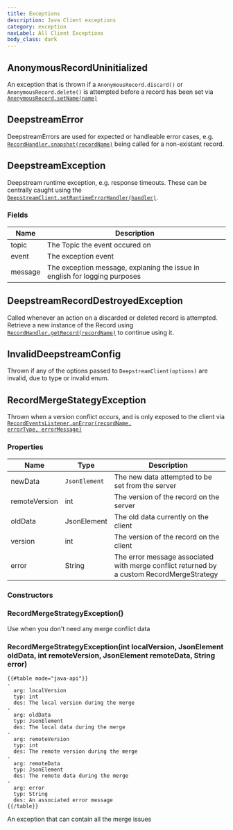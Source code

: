 ```yaml
---
title: Exceptions
description: Java Client exceptions
category: exception
navLabel: All Client Exceptions
body_class: dark
---
```


## AnonymousRecordUninitialized

An exception that is thrown if a <code>AnonymousRecord.discard()</code> or <code>AnonymousRecord.delete()</code> is attempted before a record has been set via <a href="./AnonymousRecord#setName(name)"><code>AnonymousRecord.setName(name)</code></a>

## DeepstreamError

DeepstreamErrors are used for expected or handleable error cases, e.g. <a href="./RecordHandler#snapshot(recordName)"><code>RecordHandler.snapshot(recordName)</code></a> being called for a non-existant record.

## DeepstreamException

Deepstream runtime exception, e.g. response timeouts. These can be centrally caught using the <a href="./DeepstreamClient#setRuntimeErrorHandler(handler)"><code>DeepstreamClient.setRuntimeErrorHandler(handler)</code></a>.

### Fields

| Name        | Description  |
| ------------- |-------------|
|topic   | The Topic the event occured on |
| event     | The exception event |
| message | The exception message, explaning the issue in english for logging purposes |

## DeepstreamRecordDestroyedException

Called whenever an action on a discarded or deleted record is attempted. Retrieve a new instance of the Record using <a href="./RecordHandler#getRecord(recordName)"><code>RecordHandler.getRecord(recordName)</code></a> to continue using it.

## InvalidDeepstreamConfig

Thrown if any of the options passed to <code>DeepstreamClient(options)</code> are invalid, due to type or invalid enum.

## RecordMergeStategyException


Thrown when a version conflict occurs, and is only exposed to the client via <a href="./RecordEventsListener#onError(name,errorType,errorMsg)"><code>RecordEventsListener.onError(recordName, errorType, errorMessage)</code></a>


### Properties

| Name        | Type | Description  |
| ------------- |-------|------|
| newData   | <code>JsonElement</code> | The new data attempted to be set from the server |
| remoteVersion     | int | The version of the record on the server |
| oldData | JsonElement | The old data currently on the client |
| version | int | The version of the record on the client |
| error | String | The error message associated with merge conflict returned by a custom RecordMergeStrategy |

### Constructors

### RecordMergeStrategyException()

Use when you don't need any merge conflict data

### RecordMergeStrategyException(int localVersion, JsonElement oldData, int remoteVersion, JsonElement remoteData, String error)


```
{{#table mode="java-api"}}
-
  arg: localVersion
  typ: int
  des: The local version during the merge
-
  arg: oldData
  typ: JsonElement
  des: The local data during the merge
-
  arg: remoteVersion
  typ: int
  des: The remote version during the merge
-
  arg: remoteData
  typ: JsonElement
  des: The remote data during the merge
-
  arg: error
  typ: String
  des: An associated error message
{{/table}}
```
An exception that can contain all the merge issues



